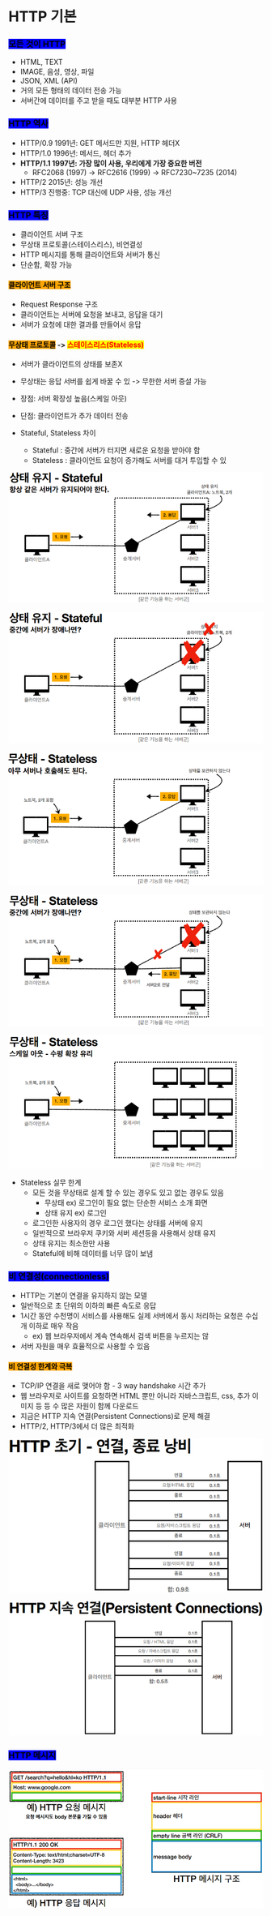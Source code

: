 # HTTP 기본

### <mark style="background-color:blue;">모든 것이 HTTP</mark>

* HTML, TEXT&#x20;
* IMAGE, 음성, 영상, 파일
* JSON, XML (API)
* 거의 모든 형태의 데이터 전송 가능
* 서버간에 데이터를 주고 받을 때도 대부분 HTTP 사용



### <mark style="background-color:blue;">HTTP 역사</mark>

* HTTP/0.9 1991년: GET 메서드만 지원, HTTP 헤더X
* HTTP/1.0 1996년: 메서드, 헤더 추가
* **HTTP/1.1 1997년: 가장 많이 사용, 우리에게 가장 중요한 버전**
  * RFC2068 (1997) -> RFC2616 (1999) -> RFC7230\~7235 (2014)
* HTTP/2 2015년: 성능 개선
* HTTP/3 진행중: TCP 대신에 UDP 사용, 성능 개선



### <mark style="background-color:blue;">HTTP 특징</mark>

* 클라이언트 서버 구조
* 무상태 프로토콜(스테이스리스), 비연결성
* HTTP 메시지를 통해 클라이언트와 서버가 통신&#x20;
* 단순함, 확장 가능



#### <mark style="background-color:orange;">클라이언트 서버 구조</mark>

* Request Response 구조
* 클라이언트는 서버에 요청을 보내고, 응답을 대기
* 서버가 요청에 대한 결과를 만들어서 응답



#### <mark style="background-color:orange;">무상태 프로토콜</mark> -> <mark style="color:red;">스테이스리스(Stateless)</mark>

* 서버가 클라이언트의 상태를 보존X
* 무상태는 응답 서버를 쉽게 바꿀 수 있 -> 무한한 서버 증설 가능
* 장점: 서버 확장성 높음(스케일 아웃)
*   단점: 클라이언트가 추가 데이터 전송


* Stateful, Stateless 차이
  * Stateful : 중간에 서버가 터지면 새로운 요청을 받아야  함&#x20;
  * Stateless : 클라이언트 요청이 증가해도 서버를 대거 투입할 수 있 &#x20;

![](<../.gitbook/assets/image (16).png>)

![](<../.gitbook/assets/image (9).png>)

![](<../.gitbook/assets/image (12).png>)

![](<../.gitbook/assets/image (14).png>)

![](<../.gitbook/assets/image (11).png>)

* Stateless 실무 한계
  * 모든 것을 무상태로 설계 할 수 있는 경우도 있고 없는 경우도 있음
    * 무상태 ex) 로그인이 필요 없는 단순한 서비스 소개 화면
    * 상태 유지 ex) 로그인
  * 로그인한 사용자의 경우 로그인 했다는 상태를 서버에 유지
  * 일반적으로 브라우저 쿠키와 서버 세션등을 사용해서 상태 유지
  * 상태 유지는 최소한만 사용
  * Stateful에 비해 데이터를 너무 많이 보냄  &#x20;



### <mark style="background-color:blue;">비 연결성(connectionless)</mark>

* HTTP는 기본이 연결을 유지하지 않는 모델
* 일반적으로 초 단위의 이하의 빠른 속도로 응답
* 1시간 동안 수천명이 서비스를 사용해도 실제 서버에서 동시 처리하는 요청은 수십개 이하로 매우 작음
  * ex) 웹 브라우저에서 계속 연속해서 검색 버튼을 누르지는 않
* 서버 자원을 매우 효율적으로 사용할 수 있음



#### <mark style="background-color:orange;">비 연결성 한계와 극복</mark>

* TCP/IP 연결을 새로 맺어야 함 - 3 way handshake 시간 추가
* 웹 브라우저로 사이트를 요청하면 HTML 뿐만 아니라 자바스크립트, css, 추가 이미지 등 등 수 많은 자원이 함께 다운로드
* 지금은 HTTP 지속 연결(Persistent Connections)로 문제 해결
* HTTP/2, HTTP/3에서 더 많은 최적화



![](<../.gitbook/assets/image (15).png>)

![](<../.gitbook/assets/image (13).png>)



### <mark style="background-color:blue;">HTTP 메시지</mark>

![](<../.gitbook/assets/image (22).png>)

